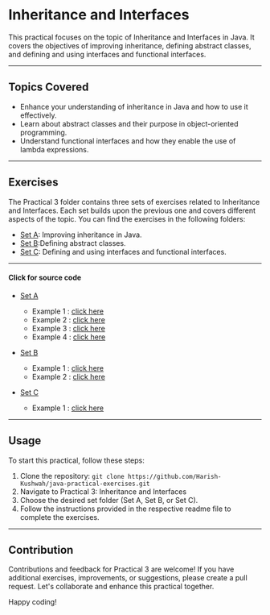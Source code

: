 #  Inheritance and Interfaces

This practical focuses on the topic of Inheritance and Interfaces in Java. It covers the objectives of improving inheritance, defining abstract classes, and defining and using interfaces and functional interfaces.

---

## Topics Covered

 - Enhance your understanding of inheritance in Java and how to use it effectively.
- Learn about abstract classes and their purpose in object-oriented programming.
- Understand functional interfaces and how they enable the use of lambda expressions.

---

## Exercises
The Practical 3 folder contains three sets of exercises related to Inheritance and Interfaces. Each set builds upon the previous one and covers different aspects of the topic. You can find the exercises in the following folders:

- [Set A](https://github.com/Harish-Kushwah/java-practical-exercises/tree/main/practical3/setA): Improving inheritance in Java.
- [Set B](https://github.com/Harish-Kushwah/java-practical-exercises/tree/main/practical3/setB):Defining abstract classes.
- [Set C](https://github.com/Harish-Kushwah/java-practical-exercises/tree/main/practical3/setC): Defining and using interfaces and functional interfaces.


---
#### Click for source code
- [Set A](https://github.com/Harish-Kushwah/java-practical-exercises/tree/main/practical3/setA) 
  * Example 1 : [click here](https://github.com/Harish-Kushwah/java-practical-exercises/blob/main/practical3/setA/Ex1.java) 
  * Example 2 : [click here](https://github.com/Harish-Kushwah/java-practical-exercises/blob/main/practical3/setA/Ex2.java) 
  * Example 3 : [click here](https://github.com/Harish-Kushwah/java-practical-exercises/blob/main/practical3/setA/Ex3.java) 
  * Example 4 : [click here](https://github.com/Harish-Kushwah/java-practical-exercises/blob/main/practical3/setA/Ex4.java) 

- [Set B](https://github.com/Harish-Kushwah/java-practical-exercises/tree/main/practical3/setB) 
  * Example 1 : [click here](https://github.com/Harish-Kushwah/java-practical-exercises/blob/main/practical3/setB/Ex1.java) 
  * Example 2 : [click here](https://github.com/Harish-Kushwah/java-practical-exercises/blob/main/practical3/setB/Ex2.java) 
   
  
- [Set C](https://github.com/Harish-Kushwah/java-practical-exercises/tree/main/practical3/setC) 
  * Example 1 : [click here](https://github.com/Harish-Kushwah/java-practical-exercises/blob/main/practical3/setC/Ex1.java) 
  

---

## Usage

To start this practical, follow these steps:

1. Clone the repository: `git clone https://github.com/Harish-Kushwah/java-practical-exercises.git`
2. Navigate to Practical 3: Inheritance and Interfaces
3. Choose the desired set folder (Set A, Set B, or Set C).
4. Follow the instructions provided in the respective readme file to complete the exercises.

---
## Contribution

Contributions and feedback for Practical 3 are welcome! If you have additional exercises, improvements, or suggestions, please create a pull request. Let's collaborate and enhance this practical together.

Happy coding!
